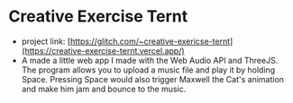 # Creative Exercise Ternt
- project link: [https://glitch.com/~creative-exericse-ternt](https://creative-exercise-ternt.vercel.app/)
- A made a little web app I made with the Web Audio API and ThreeJS. 
The program allows you to upload a music file and play it by holding 
Space. Pressing Space would also trigger Maxwell the Cat's animation
and make him jam and bounce to the music.
